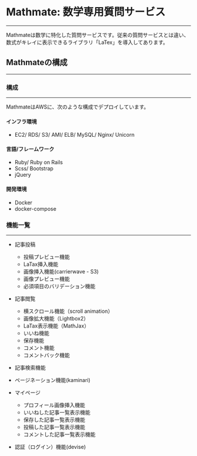 # Mathmate: 数学専用質問サービス
---
Mathmateは数学に特化した質問サービスです。従来の質問サービスとは違い、数式がキレイに表示できるライブラリ「LaTex」を導入してあります。

## Mathmateの構成
---

### 構成
--- 
MathmateはAWSに、次のような構成でデプロイしています。


#### インフラ環境
- EC2/ RDS/ S3/ AMI/ ELB/ MySQL/ Nginx/ Unicorn
#### 言語/フレームワーク
- Ruby/ Ruby on Rails
- Scss/ Bootstrap
- jQuery

#### 開発環境
- Docker
- docker-compose

### 機能一覧
---
- 記事投稿
    - 投稿プレビュー機能
    - LaTax挿入機能
    - 画像挿入機能(carrierwave - S3)
    - 画像プレビュー機能
    - 必須項目のバリデーション機能

- 記事閲覧
    - 横スクロール機能（scroll animation）
    - 画像拡大機能（Lightbox2）
    - LaTax表示機能（MathJax）
    - いいね機能
    - 保存機能
    - コメント機能
    - コメントバック機能

- 記事検索機能
- ページネーション機能(kaminari)

- マイページ
    - プロフィール画像挿入機能
    - いいねした記事一覧表示機能
    - 保存した記事一覧表示機能
    - 投稿した記事一覧表示機能
    - コメントした記事一覧表示機能

- 認証（ログイン）機能(devise)





